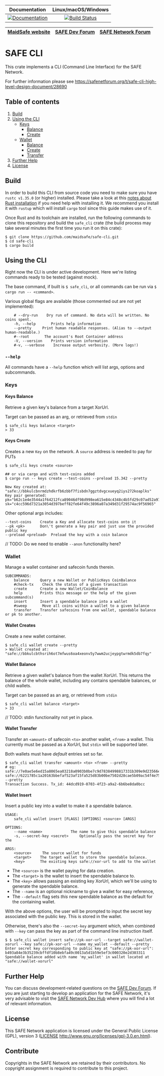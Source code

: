 |Documentation|Linux/macOS/Windows|
|:-----------:|:-----------------:|
| [![Documentation](https://docs.rs/safe-cli/badge.svg)](https://docs.rs/safe-cli) | [![Build Status](https://travis-ci.com/maidsafe/safe-cli.svg?branch=master)](https://travis-ci.com/maidsafe/safe-cli) |

| [MaidSafe website](https://maidsafe.net) | [SAFE Dev Forum](https://forum.safedev.org) | [SAFE Network Forum](https://safenetforum.org) |
|:----------------------------------------:|:-------------------------------------------:|:----------------------------------------------:|

# SAFE CLI
This crate implements a CLI (Command Line Interface) for the SAFE Network.

For further information please see https://safenetforum.org/t/safe-cli-high-level-design-document/28690


## Table of contents

1. [Build](#build)
1. [Using the CLI](#using-the-cli)
	- [Keys](#keys)
		- [Balance](#keys-balance)
		- [Create](#keys-create)
	- [Wallet](#wallet)
		- [Balance](#wallet-balance)
		- [Create](#wallet-create)
		- [Transfer](#wallet-transfer)
1. [Further Help](#further-help)
1. [License](#license)


## Build

In order to build this CLI from source code you need to make sure you have `rustc v1.35.0` (or higher) installed. Please take a look at this [notes about Rust installation](https://www.rust-lang.org/tools/install) if you need help with installing it. We recommend you install it with `rustup` which will install `cargo` tool since this guide makes use of it.

Once Rust and its toolchain are installed, run the following commands to clone this repository and build the `safe_cli` crate (the build process may take several minutes the first time you run it on this crate):
```
$ git clone https://github.com/maidsafe/safe-cli.git
$ cd safe-cli
$ cargo build
```

## Using the CLI

Right now the CLI is under active development. Here we're listing commands ready to be tested (against mock).

The base command, if built is `$ safe_cli`, or all commands can be run via `$ cargo run -- <command>`.

Various global flags are available (those commented out are not yet implemented):

```shell
    # --dry-run    Dry run of command. No data will be written. No coins spent.
    -h, --help       Prints help information
    --pretty     Print human readable responses. (Alias to --output human-readable.)
    #--root       The account's Root Container address
    -V, --version    Prints version information
    #-v, --verbose    Increase output verbosity. (More logs!)
```
### `--help`

All commands have a `--help` function which will list args, options and subcommands.

### Keys
#### Keys Balance

Retrieve a given key's balance from a target XorUrl.

Target can be passed as an arg, or retrieved from `stdin`
```
$ safe_cli keys balance <target>
> 33
```

#### Keys Create

Creates a new `Key` on the network. A `source` address is needed to pay for PUTs
```shell
$ safe_cli keys create <source>

## or via cargo and with test-coins added
$ cargo run -- keys create --test-coins --preload 15.342 --pretty

New Key created at: "safe://bbkulcbnrmdzhdkrfb6zbbf7fisbdn7ggztdvgcxueyq2iys272koaplks"
Key pair generated: pk="b62c1e4e3544a1f64212fca89046df98d998ea615e84c4348c4b5fd29c07ad52a970539df819e31990c1edf09b882e61", sk="c4cc596d7321a3054d397beff82fe64f49c3896a07a349d31f29574ac9f56965"
```

Other optional args includes:
```shell
--test-coins    Create a Key and allocate test-coins onto it
--pk <pk>       Don\'t generate a key pair and just use the provided public key
--preload <preload>  Preload the key with a coin balance
```
// TODO: Do we need to enable `--anon` functionality here?


### Wallet

Manage a wallet container and safecoin funds therein.

```shell
SUBCOMMANDS:
    balance     Query a new Wallet or PublicKeys CoinBalance
    #check-tx    Check the status of a given transaction
    create      Create a new Wallet/CoinBalance
    help        Prints this message or the help of the given subcommand(s)
    insert      Insert a spendable balance into a wallet
    #sweep       Move all coins within a wallet to a given balance
    transfer    Transfer safecoins from one wallet, spendable balance or pk to another.
```

#### Wallet Creates

Create a new wallet container.

```shell
$ safe_cli wallet create --pretty
> Wallet created at: "safe://bbkulcbthsrih6ot7mfwus6oa4xeonv5y7wwm2ucjeypgtwrmdk5db7fqy"
```
#### Wallet Balance

Retrieve a given wallet's balance from the wallet XorUrl. This returns the balance of the whole wallet, including any contains spendable balances, or child wallets.

Target can be passed as an arg, or retrieved from `stdin`
```shell
$ safe_cli wallet balance <target>
> 33
```

// TODO: stdin functionality not yet in place.

#### Wallet Transfer

Transfer an `<amount>` of safecoin `<to>` another wallet, `<from>` a wallet. This currently must be passed as a XorUrl, but `stdin` will be supported later.

Both wallets must have _default_ entries set so far.

```shell
$ safe_cli wallet transfer <amount> <to> <from> --pretty
# eg:
safe://7e0ae5e6ed15a8065ea03218a0903b0be7c9d78384998817331b309e9d23566e safe://6221785c1a20163bbefaf523af15fa525d83b00be7502d28cae5b09ac54f4e75 --pretty
Transaction Success. Tx_id: 44dcd919-0703-4f23-a9a2-6b6be8da0bcc
```

#### Wallet Insert

Insert a public key into a wallet to make it a spendable balance.

```shell
USAGE:
    safe_cli wallet insert [FLAGS] [OPTIONS] <source> [ARGS]

OPTIONS:
    --name <name>             The name to give this spendable balance
    -s, --secret-key <secret>     Optionally pass the secret key for the

ARGS:
    <source>     The source wallet for funds
    <target>    The target wallet to store the spendable balance.
    <key>       The existing keys safe://xor-url to add to the wallet
```

- The `<source>` is the wallet paying for data creation.
- The `<target>` is the wallet to insert the spendable balance to.
- The `<key>` allows passing an existing key XorUrl, which we'll be using to generate the spendable balance.
- The `--name` is an optional nickname to give a wallet for easy reference,
- The `--default` flag sets _this_ new spendable balance as the default for the containing wallet.

With the above options, the user will be prompted to input the secret key associated with the public key. This is stored in the wallet.

Otherwise, there's also the `--secret-key` argument which, when combined with `--key` can pass the key as part of the command line instruction itself.

```shell
$ $ safe_cli wallet insert safe://pk-xor-url --target safe://wallet-xorurl --key safe://pk-xor-url --name my_wallet --default --pretty
Enter secret key corresponding to public key at "safe://pk-xor-url": b493a84e3b35239cbffdf10b8ebfa49c0013a5d1b59e5ef3c000320e2d303311
Spendable balance added with name 'my_wallet' in wallet located at "safe://wallet-xorurl"

```

## Further Help

You can discuss development-related questions on the [SAFE Dev Forum](https://forum.safedev.org/).
If you are just starting to develop an application for the SAFE Network, it's very advisable to visit the [SAFE Network Dev Hub](https://hub.safedev.org) where you will find a lot of relevant information.

## License
This SAFE Network application is licensed under the General Public License (GPL), version 3 ([LICENSE](LICENSE) http://www.gnu.org/licenses/gpl-3.0.en.html).

## Contribute
Copyrights in the SAFE Network are retained by their contributors. No copyright assignment is required to contribute to this project.
